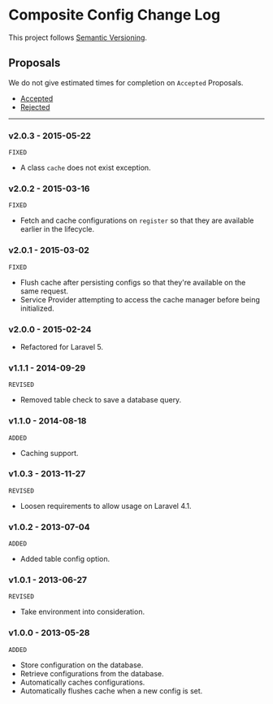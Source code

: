 # Composite Config Change Log

This project follows [Semantic Versioning](CONTRIBUTING.md).

## Proposals

We do not give estimated times for completion on `Accepted` Proposals.

- [Accepted](https://github.com/cartalyst/composite-config/labels/Accepted)
- [Rejected](https://github.com/cartalyst/composite-config/labels/Rejected)

---

### v2.0.3 - 2015-05-22

`FIXED`

- A class `cache` does not exist exception.

### v2.0.2 - 2015-03-16

`FIXED`

- Fetch and cache configurations on `register` so that they are available earlier in the lifecycle.

### v2.0.1 - 2015-03-02

`FIXED`

- Flush cache after persisting configs so that they're available on the same request.
- Service Provider attempting to access the cache manager before being initialized.

### v2.0.0 - 2015-02-24

- Refactored for Laravel 5.

### v1.1.1 - 2014-09-29

`REVISED`

- Removed table check to save a database query.

### v1.1.0 - 2014-08-18

`ADDED`

- Caching support.

### v1.0.3 - 2013-11-27

`REVISED`

- Loosen requirements to allow usage on Laravel 4.1.

### v1.0.2 - 2013-07-04

`ADDED`

- Added table config option.

### v1.0.1 - 2013-06-27

`REVISED`

- Take environment into consideration.

### v1.0.0 - 2013-05-28

`ADDED`

- Store configuration on the database.
- Retrieve configurations from the database.
- Automatically caches configurations.
- Automatically flushes cache when a new config is set.
